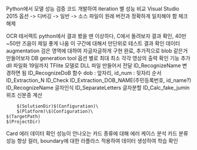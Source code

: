 Python에서 모델 성능 검증 코드 개발하여 iteration 별 성능 비교
Visual Studio 2015
	옵션 -> 디버깅 -> 일반 -> 소스 파일이 원래 버전과 정확하게 일치해야 함 체크 해제

OCR
	테서렉트
		python에서 결과 봤을 땐 이상하다, C에서 돌려보자
		결과 확인, 40만~50만 즈음이 제일 좋게 나옴
		이 구간에 대해서 만단위로 테스트 결과 확인
	데이터 augmentation
		검은 영역에 대하여 자글자글하게
		구현 완료, 추가적으로 blob 같은거 만들어보자
	DB generation tool
		옵션 별로 최대 최소 각각 영상의 출력 확인 기능 추가
	dll 파일화
		19일까지 TFlite 모델로 DLL 파일 만들어서 전달
		ID_RecognizeName 변경하면 됨
		ID_RecognizeDoB 함수 dob : 앞자리, id_num : 뒷자리
	순서
		ID_Extraction_N
		ID_Check
		ID_Extraction_DOB_NAME(주민등록번호, id_name?)
		ID_RecognizeName
		글자인식
			ID_SeparateLetters
			글자분할
			ID_Calc_fake_jumin
			위조 신분증 계산
			
		$(SolutionDir)$(Configuration)\
		$(Platform)\$(Configuration)\
	$(TargetPath)
	$(ProjectDir)
Card
	에러 데이터 확인
		성능이 안나오는 카드 종류에 대해 에러 케이스 분석
	카드 분류 성능 향상
		컬러, boundary에 대한 라플라스 적용하여 데이터 생성하여 학습 확인
	